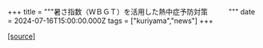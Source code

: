 +++
title = """暑さ指数（ＷＢＧＴ）を活用した熱中症予防対策　　　"""
date = 2024-07-16T15:00:00.000Z
tags = ["kuriyama","news"]
+++


[[source]](https://www.town.kuriyama.hokkaido.jp/site/-/28175.html)
